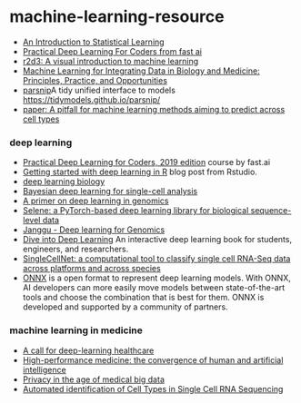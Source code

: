 # machine-learning-resource

* [An Introduction to Statistical Learning](https://www-bcf.usc.edu/~gareth/ISL/)
* [Practical Deep Learning For Coders from fast ai](http://course.fast.ai/) 
* [r2d3: A visual introduction to machine learning](http://www.r2d3.us/)
* [Machine Learning for Integrating Data in Biology and Medicine: Principles, Practice, and Opportunities](https://arxiv.org/abs/1807.00123)
* [parsnip](https://github.com/tidymodels/parsnip)A tidy unified interface to models https://tidymodels.github.io/parsnip/
* [paper: A pitfall for machine learning methods aiming to predict across cell types](https://www.biorxiv.org/content/early/2019/01/04/512434)

### deep learning

* [Practical Deep Learning for Coders, 2019 edition](https://course.fast.ai/) course by fast.ai
* [Getting started with deep learning in R](https://blogs.rstudio.com/tensorflow/posts/2018-09-07-getting-started/) blog post from Rstudio.  
* [deep learning biology](https://github.com/hussius/deeplearning-biology)
* [Bayesian deep learning for single-cell analysis](https://www.nature.com/articles/s41592-018-0230-9)
* [A primer on deep learning in genomics](https://www.nature.com/articles/s41588-018-0295-5)
* [Selene: a PyTorch-based deep learning library for biological sequence-level data](https://www.biorxiv.org/content/early/2018/12/14/438291)
* [Janggu - Deep learning for Genomics](https://github.com/BIMSBbioinfo/janggu)
* [Dive into Deep Learning](http://en.diveintodeeplearning.org/) An interactive deep learning book for students, engineers, and researchers.
* [SingleCellNet: a computational tool to classify single cell RNA-Seq data across platforms and across species](https://www.biorxiv.org/content/early/2018/12/31/508085)
* [ONNX](http://onnx.ai/) is a open format to represent deep learning models. With ONNX, AI developers can more easily move models between state-of-the-art tools and choose the combination that is best for them. ONNX is developed and supported by a community of partners.

### machine learning in medicine 
* [A call for deep-learning healthcare](https://www.nature.com/articles/s41591-018-0320-3)
* [High-performance medicine: the convergence of human and artificial intelligence](https://www.nature.com/articles/s41591-018-0300-7)
* [Privacy in the age of medical big data](https://www.nature.com/articles/s41591-018-0272-7)
* [Automated identification of Cell Types in Single Cell RNA Sequencing](https://www.biorxiv.org/content/10.1101/532093v1)
